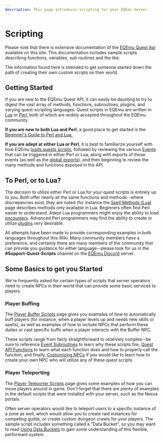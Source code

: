 ```yaml
---
description: This page introduces scripting for your EQEmu Server.
---
```


# Scripting

Please note that there is extensive documentation of the [EQEmu Quest Api](https://eqemu.gitbook.io/quest-api/) available on this site.  This documentation includes sample scripts describing functions, variables, sub routines and the like.  

The information found here is intended to get someone started down the path of creating their own custom scripts on their world.

## Getting Started

If you are new to the EQEmu Quest API, it can easily be daunting to try to digest the vast array of methods, functions, subroutines, plugins, and varying quest-scripting languages.  Quest scripts in EQEmu are written in [Lua](https://www.lua.org/) or [Perl](https://www.perl.org/), both of which are widely accepted throughout the EQEmu community.

**If you are new to both Lua and Perl**, a good place to get started is the [Beginner's Guide to Perl and Lua.](https://eqemu.gitbook.io/quest-api/methods/beginners-guide)

**If you are adept at either Lua or Perl**, it is best to familiarize yourself with how EQEmu [loads quests scripts](https://eqemu.gitbook.io/quest-api/methods/quest-loading), followed by reviewing the various [Events](https://eqemu.gitbook.io/quest-api/methods/events) that can be triggered in either Perl or Lua, along with  exports of those events (as well as the [global exports](https://eqemu.gitbook.io/quest-api/perl/exports)), and then beginning to review the many methods and functions exposed in the API.

## To Perl, or to Lua?

The decision to utilize either Perl or Lua for your quest scripts is entirely up to you.  Both offer nearly all the same functions and methods--where discrepancies exist, they are noted (for instance the [Spell Methods (Lua)](https://eqemu.gitbook.io/quest-api/methods/spell-methods-lua) page describes methods only available in Lua.  Beginners often find Perl easier to understand. Adept Lua programmers might enjoy the ability to load [encounters](encounters-lua.md).  Advanced Perl programmers may find the ability to create or utilize [plugins](https://eqemu.gitbook.io/quest-api/perl/plugins) very desirable.

All attempts have been made to provide corresponding examples in both languages throughout this Wiki.  Many community members have a preference, and certainly there are many members of the community that can provide you guidance for either language--please look for us in the **#Support-Quest-Scripts** channel on the [EQEmu Discord](https://discord.gg/QHsm7CD) server.

## Some Basics to get you Started

We're frequently asked for certain types of scripts that server operators need to create NPCs in their world that can provide some basic services to players. 

### Player Buffing

The [Player Buffer Scripts](player-buffer-scripts.md) page gives you examples of how to automatically buff players (for instance, when a player levels up and needs new skills or spells), as well as examples of how to include NPCs that perform these duties or cast specific buffs when a player interacts with the Buffer NPC.

These scripts range from fairly straightforward to relatively complex--be sure to reference [Event Subroutines](https://eqemu.gitbook.io/quest-api/methods/events) to learn why these scripts fire, [Quest API Functions](https://eqemu.gitbook.io/quest-api/perl/functions) to learn what each function does and how to properly call the function, and finally, [Customizing NPCs](https://eqemu.gitbook.io/server/categories/npc/customizing-npcs) if you would like to learn how to create your own NPC who will utilize any of these quest scripts.

### Player Teleporting

The [Player Teleporter Scripts](https://eqemu.gitbook.io/server/categories/scripting/player-teleporter-scripts) page gives some examples of how you can move players around in game.  Don't forget that there are plenty of examples in the default scripts that were installed with your server, such as the Nexus portals.  

Often server operators would like to teleport users to a specific instance of a zone as well, which would allow you to create raid instances for competing guilds, or create custom dungeon crawls for your players.  The sample script includes something called a "Data Bucket", so you may want to read [Using Data Buckets](using-data-buckets.md) to gain some understanding of this flexible, performant system.

